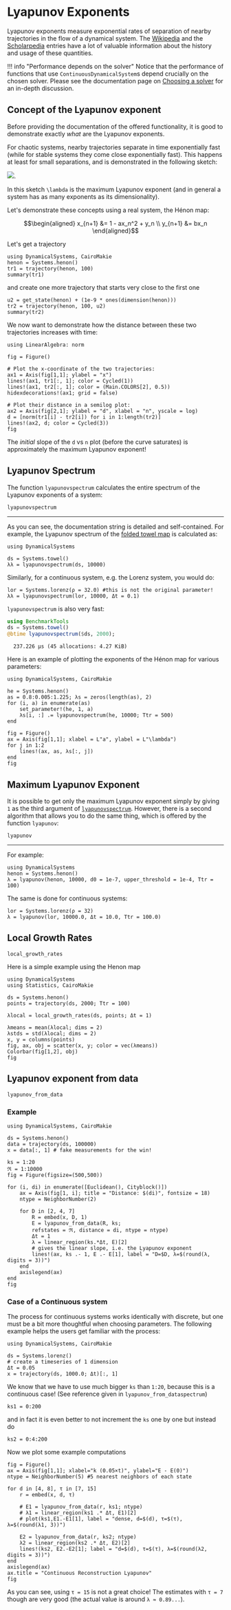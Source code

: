 # Lyapunov Exponents
Lyapunov exponents measure exponential rates of separation of nearby trajectories in the flow of a dynamical system. The [Wikipedia](https://en.wikipedia.org/wiki/Lyapunov_exponent) and the [Scholarpedia](http://www.scholarpedia.org/article/Lyapunov_exponent) entries have a lot of valuable information about the history and usage of these quantities.

!!! info "Performance depends on the solver"
    Notice that the performance of functions that use `ContinuousDynamicalSystem`s depend crucially on the chosen solver. Please see the documentation page on [Choosing a solver](@ref) for an in-depth discussion.

## Concept of the Lyapunov exponent
Before providing the documentation of the offered functionality, it is good to demonstrate exactly *what* are the Lyapunov exponents.

For chaotic systems, nearby trajectories separate in time exponentially fast (while for stable systems they come close exponentially fast). This happens at least for small separations, and is demonstrated in the following sketch:

![](lyapunov.png).

In this sketch ``\lambda`` is the maximum Lyapunov exponent (and in general a system has as many exponents as its dimensionality).

Let's demonstrate these concepts using a real system, the Hénon map:
```math
\begin{aligned}
x_{n+1} &= 1 - ax_n^2 + y_n \\
y_{n+1} &= bx_n
\end{aligned}
```
Let's get a trajectory
```@example MAIN
using DynamicalSystems, CairoMakie
henon = Systems.henon()
tr1 = trajectory(henon, 100)
summary(tr1)
```
and create one more trajectory that starts very close to the first one
```@example MAIN
u2 = get_state(henon) + (1e-9 * ones(dimension(henon)))
tr2 = trajectory(henon, 100, u2)
summary(tr2)
```

We now want to demonstrate how the distance between these two trajectories increases with time:
```@example MAIN
using LinearAlgebra: norm

fig = Figure()

# Plot the x-coordinate of the two trajectories:
ax1 = Axis(fig[1,1]; ylabel = "x")
lines!(ax1, tr1[:, 1]; color = Cycled(1))
lines!(ax1, tr2[:, 1]; color = (Main.COLORS[2], 0.5))
hidexdecorations!(ax1; grid = false)

# Plot their distance in a semilog plot:
ax2 = Axis(fig[2,1]; ylabel = "d", xlabel = "n", yscale = log)
d = [norm(tr1[i] - tr2[i]) for i in 1:length(tr2)]
lines!(ax2, d; color = Cycled(3))
fig
```

The *initial* slope of the `d` vs `n` plot (before the curve saturates) is approximately the maximum Lyapunov exponent!

## Lyapunov Spectrum

The function `lyapunovspectrum` calculates the entire spectrum of the Lyapunov
exponents of a system:
```@docs
lyapunovspectrum
```
---
As you can see, the documentation string is detailed and self-contained. For example,
the Lyapunov spectrum of the [folded towel map](http://www.scholarpedia.org/article/Hyperchaos)
is calculated as:
```@example MAIN
using DynamicalSystems

ds = Systems.towel()
λλ = lyapunovspectrum(ds, 10000)
```
Similarly, for a continuous system, e.g. the Lorenz system, you would do:
```@example MAIN
lor = Systems.lorenz(ρ = 32.0) #this is not the original parameter!
λλ = lyapunovspectrum(lor, 10000, Δt = 0.1)
```

`lyapunovspectrum` is also very fast:
```julia
using BenchmarkTools
ds = Systems.towel()
@btime lyapunovspectrum($ds, 2000);
```
```
  237.226 μs (45 allocations: 4.27 KiB)
```

Here is an example of plotting the exponents of the Hénon map for various parameters:
```@example MAIN
using DynamicalSystems, CairoMakie

he = Systems.henon()
as = 0.8:0.005:1.225; λs = zeros(length(as), 2)
for (i, a) in enumerate(as)
    set_parameter!(he, 1, a)
    λs[i, :] .= lyapunovspectrum(he, 10000; Ttr = 500)
end

fig = Figure()
ax = Axis(fig[1,1]; xlabel = L"a", ylabel = L"\lambda")
for j in 1:2
    lines!(ax, as, λs[:, j])
end
fig
```



## Maximum Lyapunov Exponent
It is possible to get only the maximum Lyapunov exponent simply by giving
`1` as the third argument of [`lyapunovspectrum`](@ref). However, there is a second algorithm that allows you to do the same thing, which is offered by the function `lyapunov`:
```@docs
lyapunov
```
---
For example:
```@example MAIN
using DynamicalSystems
henon = Systems.henon()
λ = lyapunov(henon, 10000, d0 = 1e-7, upper_threshold = 1e-4, Ttr = 100)
```

The same is done for continuous systems:
```@example MAIN
lor = Systems.lorenz(ρ = 32)
λ = lyapunov(lor, 10000.0, Δt = 10.0, Ttr = 100.0)
```

## Local Growth Rates
```@docs
local_growth_rates
```
Here is a simple example using the Henon map
```@example MAIN
using DynamicalSystems
using Statistics, CairoMakie

ds = Systems.henon()
points = trajectory(ds, 2000; Ttr = 100)

λlocal = local_growth_rates(ds, points; Δt = 1)

λmeans = mean(λlocal; dims = 2)
λstds = std(λlocal; dims = 2)
x, y = columns(points)
fig, ax, obj = scatter(x, y; color = vec(λmeans))
Colorbar(fig[1,2], obj)
fig
```


## Lyapunov exponent from data
```@docs
lyapunov_from_data
```

### Example
```@example MAIN
using DynamicalSystems, CairoMakie

ds = Systems.henon()
data = trajectory(ds, 100000)
x = data[:, 1] # fake measurements for the win!

ks = 1:20
ℜ = 1:10000
fig = Figure(figsize=(500,500))

for (i, di) in enumerate([Euclidean(), Cityblock()])
    ax = Axis(fig[1, i]; title = "Distance: $(di)", fontsize = 18)
    ntype = NeighborNumber(2)

    for D in [2, 4, 7]
        R = embed(x, D, 1)
        E = lyapunov_from_data(R, ks;
        refstates = ℜ, distance = di, ntype = ntype)
        Δt = 1
        λ = linear_region(ks.*Δt, E)[2]
        # gives the linear slope, i.e. the Lyapunov exponent
        lines!(ax, ks .- 1, E .- E[1], label = "D=$D, λ=$(round(λ, digits = 3))")
    end
    axislegend(ax)
end
fig
```

### Case of a Continuous system
The process for continuous systems works identically with discrete, but one must be
a bit more thoughtful when choosing parameters. The following example helps the users get familiar with the process:
```@example MAIN
using DynamicalSystems, CairoMakie

ds = Systems.lorenz()
# create a timeseries of 1 dimension
Δt = 0.05
x = trajectory(ds, 1000.0; Δt)[:, 1]
```

We know that we have to use much bigger `ks` than `1:20`, because this is a continuous case! (See reference given in `lyapunov_from_dataspectrum`)
```@example MAIN
ks1 = 0:200
```
and in fact it is even better to not increment the `ks` one by one but instead do
```@example MAIN
ks2 = 0:4:200
```
Now we plot some example computations
```@example MAIN
fig = Figure()
ax = Axis(fig[1,1]; xlabel="k (0.05×t)", ylabel="E - E(0)")
ntype = NeighborNumber(5) #5 nearest neighbors of each state

for d in [4, 8], τ in [7, 15]
    r = embed(x, d, τ)

    # E1 = lyapunov_from_data(r, ks1; ntype)
    # λ1 = linear_region(ks1 .* Δt, E1)[2]
    # plot(ks1,E1.-E1[1], label = "dense, d=$(d), τ=$(τ), λ=$(round(λ1, 3))")

    E2 = lyapunov_from_data(r, ks2; ntype)
    λ2 = linear_region(ks2 .* Δt, E2)[2]
    lines!(ks2, E2.-E2[1]; label = "d=$(d), τ=$(τ), λ=$(round(λ2, digits = 3))")
end
axislegend(ax)
ax.title = "Continuous Reconstruction Lyapunov"
fig
```

As you can see, using `τ = 15` is not a great choice! The estimates with
`τ = 7` though are very good (the actual value is around `λ ≈ 0.89...`).
